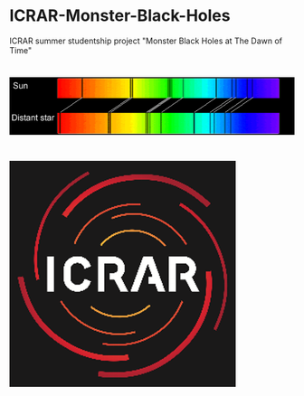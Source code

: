# ICRAR-Monster-Black-Holes
ICRAR summer studentship project "Monster Black Holes at The Dawn of Time"

<h1 align="center">
<img src="https://github.com/daniel-lyon/ICRAR-Monster-Black-Holes/blob/main/Affiliations/redshift.png">
</h1>

<h1 align="left">
<img src="https://github.com/daniel-lyon/ICRAR-Monster-Black-Holes/blob/main/Affiliations/icrar_logo.png">
</h1>
